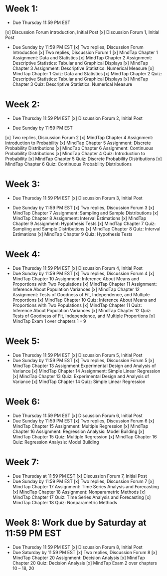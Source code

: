 # Week 1:
* Due Thursday 11:59 PM EST

[x] Discussion Forum introduction, Initial Post
[x] Discussion Forum 1, Initial Post

* Due Sunday by 11:59 PM EST
[x] Two replies, Discussion Forum Introduction
[x] Two replies, Discussion Forum 1
[x] MindTap Chapter 1 Assignment: Data and Statistics
[x] MindTap Chapter 2 Assignment: Descriptive Statistics:
Tabular and Graphical Displays
[x] MindTap Chapter 3 Assignment: Descriptive Statistics: Numerical
Measure
[x] MindTap Chapter 1 Quiz: Data and Statistics
[x] MindTap Chapter 2 Quiz: Descriptive Statistics:
Tabular and Graphical Displays
[x] MindTap Chapter 3 Quiz: Descriptive Statistics: Numerical Measure

# Week 2:
* Due Thursday 11:59 PM EST
[x] Discussion Forum 2, Initial Post

* Due Sunday by 11:59 PM EST

[x] Two replies, Discussion Forum 2
[x] MindTap Chapter 4 Assignment: Introduction to Probability
[x] MindTap Chapter 5 Assignment: Discrete Probability Distributions
[x] MindTap Chapter 6 Assignment: Continuous Probability Distributions
[x] MindTap Chapter 4 Quiz: Introduction to Probability
[x] MindTap Chapter 5 Quiz: Discrete Probability Distributions
[x] MindTap Chapter 6 Quiz: Continuous Probability Distributions

# Week 3:
* Due Thursday 11:59 PM EST
[x] Discussion Forum 3, Initial Post

* Due Sunday by 11:59 PM EST
[x] Two replies, Discussion Forum 3
[x] MindTap Chapter 7 Assignment: Sampling and Sample Distributions
[x] MindTap Chapter 8 Assignment: Interval Estimations
[x] MindTap Chapter 9 Assignment: Hypothesis Tests
[x] MindTap Chapter 7 Quiz: Sampling and Sample Distributions
[x] MindTap Chapter 8 Quiz: Interval Estimations
[x] MindTap Chapter 9 Quiz: Hypothesis Tests

# Week 4:
* Due Thursday 11:59 PM EST
[x] Discussion Forum 4, Initial Post
* Due Sunday by 11:59 PM EST
[x] Two replies, Discussion Forum 4
[x] MindTap Chapter 10 Assignment: Inference About Means and Proportions with Two Populations
[x] MindTap Chapter 11 Assignment: Inference About Population Variances
[x] MindTap Chapter 12 Assignment: Tests of Goodness of Fit, Independence, and Multiple Proportions
[x] MindTap Chapter 10 Quiz: Inference About Means and Proportions with Two Populations
[x] MindTap Chapter 11 Quiz: Inference About Population Variances
[x] MindTap Chapter 12 Quiz: Tests of Goodness of Fit, Independence, and Multiple Proportions
[x] MindTap Exam 1 over chapters 1 – 9

# Week 5:
* Due Thursday 11:59 PM EST
[x] Discussion Forum 5, Initial Post
* Due Sunday by 11:59 PM EST
[x] Two replies, Discussion Forum 5
[x]  MindTap Chapter 13 Assignment:Experimental Design and Analysis of Variance
[x]  MindTap Chapter 14 Assignment: Simple Linear Regression
[x] MindTap Chapter 13 Quiz: Experimental Design and Analysis of Variance
[x]  MindTap Chapter 14 Quiz: Simple Linear Regression

# Week 6:
* Due Thursday 11:59 PM EST
[x] Discussion Forum 6, Initial Post
* Due Sunday by 11:59 PM EST
[x] Two replies, Discussion Forum 6
[x] MindTap Chapter 15 Assignment: Multiple Regression
[x] MindTap Chapter 16 Assignment: Regression Analysis: Model Building
[x] MindTap Chapter 15 Quiz: Multiple Regression
[x] MindTap Chapter 16 Quiz: Regression Analysis: Model Building

# Week 7:
* Due Thursday at 11:59 PM EST
[x] Discussion Forum 7, Initial Post
* Due Sunday by 11:59 PM EST
[x] Two replies, Discussion Forum 7
[x] MindTap Chapter 17 Assignment: Time Series Analysis and Forecasting
[x] MindTap Chapter 18 Assignment: Nonparametric Methods
[x] MindTap Chapter 17 Quiz: Time Series Analysis and Forecasting
[x] MindTap Chapter 18 Quiz: Nonparametric Methods

# Week 8: Work due by Saturday at 11:59 PM EST
* Due Thursday 11:59 PM EST
[x] Discussion Forum 8, Initial Post
* Due Saturday by 11:59 PM EST
[x] Two replies, Discussion Forum 8
[x] MindTap Chapter 20 Assignment: Decision Analysis
[x] MindTap Chapter 20 Quiz: Decision Analysis
[x] MindTap Exam 2 over chapters 10 – 18, 20
